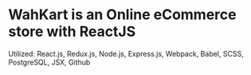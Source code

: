 # WahKart is an Online eCommerce store with ReactJS

Utilized: React.js, Redux.js, Node.js, Express.js, Webpack, Babel, SCSS, PostgreSQL, JSX, Github
